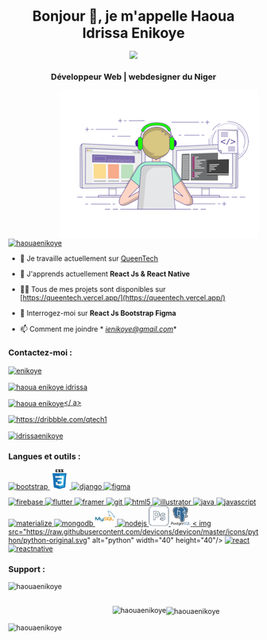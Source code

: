 <h1 align="center">Bonjour 👋, je m'appelle Haoua Idrissa Enikoye</h1>
<div align="center"> <img src="https://github.com/haouaenikoye/haouaenikoy/assets/57898508/354b43d4-eb29-45e2-9863-77f2d3bb5c9a"></div>
<h3 align="center">Développeur Web | webdesigner du Niger</h3>
<img align="right" alt="Coding" width="400" src="https://raw.githubusercontent.com/devSouvik/devSouvik/master/gif3.gif">





<p align="left"> <a href="https:/ /github.com/ryo-ma/github-profile-trophy"><img src="https://github-profile-trophy.vercel.app/?username=haouaenikoye" alt="haouaenikoye" /></a > </p>

- 🔭 Je travaille actuellement sur [QueenTech](https://github.com/haouaenikoye/QueenTech)

- 🌱 J'apprends actuellement **React Js & React Native**

- 👨‍💻 Tous de mes projets sont disponibles sur [https://queentech.vercel.app/](https://queentech.vercel.app/)

- 💬 Interrogez-moi sur **React Js Bootstrap Figma**

- 📫 Comment me joindre * *ienikoye@gmail.com**

 </div>






<h3 align="left">Contactez-moi :</h3>
<p align="left">
<a href="https://twitter.com/enikoye" target=" blank"><img align="center" src="https://raw.githubusercontent.com/rahuldkjain/github-profile-readme-generator/master/src/images/icons/Social/twitter.svg" alt=" enikoye" height="30" width="40" /></a>
  
<a href="https://linkedin.com/in/haoua enikoye idrissa" target="blank"><img align="center" src="https://raw.githubusercontent.com/rahuldkjain/github-profile-readme-generator/master/src/images/icons/Social/linked-in-alt.svg" alt="haoua enikoye idrissa" hauteur= "30" width="40" /></a>

<a href="https://fb.com/haoua enikoye" target="blank"><img align="center" src="https:// raw.githubusercontent.com/rahuldkjain/github-profile-readme-generator/master/src/images/icons/Social/facebook.svg" alt="haoua enikoye" height="30" width="40" /></ a>

<a href="https://dribbble.com/https://dribbble.com/qtech1" target="blank"><img align="center" src="https://raw.githubusercontent.com /rahuldkjain/github-profile-readme-generator/master/src/images/icons/Social/dribbble.svg" alt="https://dribbble.com/qtech1" height="30" width="40" /> </a>

<a href="https://www.behance.net/idrissaenikoye" target="blank"><img align="center" src="https://raw.githubusercontent.com/rahuldkjain/github -profile-readme-generator/master/src/images/icons/Social/behance.svg" alt="idrissaenikoye" height="30" width="40" /></a>
</p>

<h3 align="left">Langues et outils :</h3>
<p align="left"> <a href="https://getbootstrap.com" target="_blank" rel="noreferrer"> <img src="https://raw.githubusercontent.com/devicons/devicon /master/icons/bootstrap/bootstrap-plain-wordmark.svg" alt="bootstrap" width="40" height="40"/> </a>
  <a href="https://www.w3schools.com /css/" target="_blank" rel="noreferrer"> <img src="https://raw.githubusercontent.com/devicons/devicon/master/icons/css3/css3-original-wordmark.svg" alt= "css3" width="40" height="40"/> </a>
  <a href="https://www.djangoproject.com/" target="_blank" rel="noreferrer"> <img src= "https://cdn.worldvectorlogo.com/logos/django.svg" alt="django" width="40" height="40"/> </a> <a href="https://www.figma .com/" target="_blank" rel="noreferrer"> <img src="https://www.vectorlogo.zone/logos/figma/figma-icon.svg" alt="figma" width="40" height="40"/> </a>
  
  <a href="https://firebase.google.com/" target="_blank" rel="noreferrer"> <img src="https://www.vectorlogo .zone/logos/firebase/firebase-icon.svg" alt="firebase" width="40" height="40"/> </a> <a href="https://flutter.dev" target=" _blank" rel="noreferrer"> <img src="https://www.vectorlogo.zone/logos/flutterio/flutterio-icon.svg" alt="flutter" width="40" height="40"/> </a>
  <a href="https://www.framer.com/" target="_blank" rel="noreferrer"> <img src="https://www.vectorlogo.zone/logos/framer/ framer-icon.svg" alt="framer" width="40" height="40"/> </a> <a href="https://git-scm.com/" target="_blank" rel= "noreferrer"> <img src="https://www.vectorlogo.zone/logos/git-scm/git-scm-icon.svg" alt="git" width="40" height="40"/> 
  </a> <a href="https://www.w3.org/html/" target="_blank" rel="noreferrer"> <img src="https://raw.githubusercontent.com/devicons/ devicon/master/icons/html5/html5-original-wordmark.svg" alt="html5" width="40" height="40"/> </a> <a href="https://www.adobe. com/in/products/illustrateur.html" target="_blank" rel="noreferrer"> <img src="https://www.vectorlogo.zone/logos/adobe_illustrator/adobe_illustrator-icon.svg" alt="illustrator" width="40" height= "40"/> </a> <a href="https://www.java.com" target="_blank" rel="noreferrer"> <img src="https://raw.githubusercontent.com/ devicons/devicon/master/icons/java/java-original.svg" alt="java" width="40" height="40"/> </a> <a href="https://developer.mozilla. org/en-US/docs/Web/JavaScript" target="_blank" rel="noreferrer"> <img src="https://raw.githubusercontent.com/devicons/devicon/master/icons/javascript/javascript- original.svg" alt="javascript" width="40" height="40"/> </a> <a href="https://materializecss.com/" target="_blank" rel="noreferrer"> <img src="https://raw.githubusercontent.com/prplx/svg-logos/5585531d45d294869c4eaab4d7cf2e9c167710a9/svg/materialize.svg" alt="materialize" width="40" height="40"/> </a> <a href="https://www.mongodb.com/" target="_blank" rel="noreferrer"> <img src="https://raw.githubusercontent.com/devicons/devicon/master/icons/ mongodb/mongodb-original-wordmark.svg" alt="mongodb" width="40" height="40"/> </a> <a href="https://www.mysql.com/" target=" _blank" rel="noreferrer"> <img src="https://raw.githubusercontent.com/devicons/devicon/master/icons/mysql/mysql-original-wordmark.svg" alt="mysql" width="40 " height="40"/> </a> <a href="https://nodejs.org" target="_blank" rel="noreferrer"> <img src="https://raw.githubusercontent.com /devicons/devicon/master/icons/nodejs/nodejs-original-wordmark.svg" alt="nodejs" width="40" height="40"/> </a> <a href="https://www .photoshop.com/en" target="_blank" rel="noreferrer"> <img src="https://raw.githubusercontent.com/devicons/devicon/master/icons/photoshop/photoshop-line.svg" alt ="photoshop" width="40" height="40"/> </a> <a href="https://www.postgresql.org" target="_blank" rel="noreferrer"> <img src= "https://raw.githubusercontent.com/devicons/devicon/master/icons/postgresql/postgresql-original-wordmark.svg" alt="postgresql" width="40" height="40"/> </a> <a href="https://www.python.org" target="_blank" rel="noreferrer"> < img src="https://raw.githubusercontent.com/devicons/devicon/master/icons/python/python-original.svg" alt="python" width="40" height="40"/> </a > <a href="https://reactjs.org/" target="_blank" rel="noreferrer"> <img src="https://raw.githubusercontent.com/devicons/devicon/master/icons/react /react-original-wordmark.svg" alt="react" width="40" height="40"/> </a> <a href="https://reactnative.dev/" target="_blank" rel ="noreferrer"> <img src="https://reactnative.dev/img/header_logo.svg" alt="reactnative" width="40" height="40"/> </a> </p>

<h3 align="left">Support :</h3>
<p> <a href="https://www.buymeacoffee.com/haouaenikoye"> <img align="left" src="https://cdn .buymeacoffee.com/buttons/v2/default-white.png" height="50" width="210" alt="haouaenikoye" /></a> </p><br> <br>

<p><img align="left" src="https://github-readme-stats.vercel.app/api/top-langs?username=haouaenikoye&show_icons=true&locale=en&layout=compact" alt="haouaenikoye" /> </p>

<p> <img align="center" src="https://github-readme-stats.vercel.app/api?username=haouaenikoye&show_icons=true&locale=en" alt="haouaenikoye" /> </p>

<p><img align="center" src="https://github-readme-streak-stats.herokuapp.com/?user=haouaenikoye&" alt="haouaenikoye" /></p>
